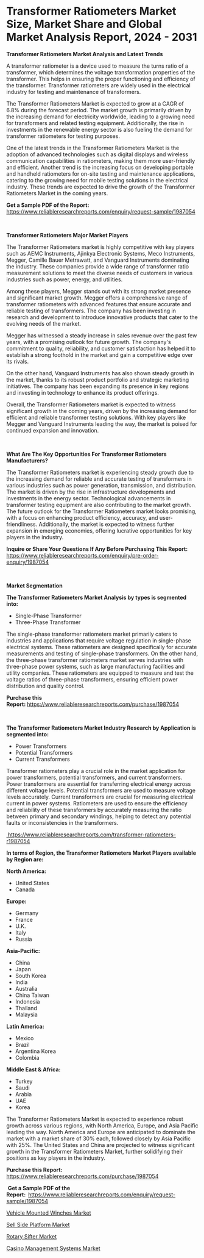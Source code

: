 <p><h1>Transformer Ratiometers Market Size, Market Share and Global Market Analysis Report, 2024 - 2031</h1></p><p><strong>Transformer Ratiometers Market Analysis and Latest Trends</strong></p>
<p><p>A transformer ratiometer is a device used to measure the turns ratio of a transformer, which determines the voltage transformation properties of the transformer. This helps in ensuring the proper functioning and efficiency of the transformer. Transformer ratiometers are widely used in the electrical industry for testing and maintenance of transformers.</p><p>The Transformer Ratiometers Market is expected to grow at a CAGR of 6.8% during the forecast period. The market growth is primarily driven by the increasing demand for electricity worldwide, leading to a growing need for transformers and related testing equipment. Additionally, the rise in investments in the renewable energy sector is also fueling the demand for transformer ratiometers for testing purposes.</p><p>One of the latest trends in the Transformer Ratiometers Market is the adoption of advanced technologies such as digital displays and wireless communication capabilities in ratiometers, making them more user-friendly and efficient. Another trend is the increasing focus on developing portable and handheld ratiometers for on-site testing and maintenance applications, catering to the growing need for mobile testing solutions in the electrical industry. These trends are expected to drive the growth of the Transformer Ratiometers Market in the coming years.</p></p>
<p><strong>Get a Sample PDF of the Report:&nbsp;</strong> <a href="https://www.reliableresearchreports.com/enquiry/request-sample/1987054">https://www.reliableresearchreports.com/enquiry/request-sample/1987054</a></p>
<p>&nbsp;</p>
<p><strong>Transformer Ratiometers Major Market Players</strong></p>
<p><p>The Transformer Ratiometers market is highly competitive with key players such as AEMC Instruments, Ajinkya Electronic Systems, Meco Instruments, Megger, Camille Bauer Metrawatt, and Vanguard Instruments dominating the industry. These companies provide a wide range of transformer ratio measurement solutions to meet the diverse needs of customers in various industries such as power, energy, and utilities.</p><p>Among these players, Megger stands out with its strong market presence and significant market growth. Megger offers a comprehensive range of transformer ratiometers with advanced features that ensure accurate and reliable testing of transformers. The company has been investing in research and development to introduce innovative products that cater to the evolving needs of the market.</p><p>Megger has witnessed a steady increase in sales revenue over the past few years, with a promising outlook for future growth. The company's commitment to quality, reliability, and customer satisfaction has helped it to establish a strong foothold in the market and gain a competitive edge over its rivals.</p><p>On the other hand, Vanguard Instruments has also shown steady growth in the market, thanks to its robust product portfolio and strategic marketing initiatives. The company has been expanding its presence in key regions and investing in technology to enhance its product offerings.</p><p>Overall, the Transformer Ratiometers market is expected to witness significant growth in the coming years, driven by the increasing demand for efficient and reliable transformer testing solutions. With key players like Megger and Vanguard Instruments leading the way, the market is poised for continued expansion and innovation.</p></p>
<p>&nbsp;</p>
<p><strong>What Are The Key Opportunities For Transformer Ratiometers Manufacturers?</strong></p>
<p><p>The Transformer Ratiometers market is experiencing steady growth due to the increasing demand for reliable and accurate testing of transformers in various industries such as power generation, transmission, and distribution. The market is driven by the rise in infrastructure developments and investments in the energy sector. Technological advancements in transformer testing equipment are also contributing to the market growth. The future outlook for the Transformer Ratiometers market looks promising, with a focus on enhancing product efficiency, accuracy, and user-friendliness. Additionally, the market is expected to witness further expansion in emerging economies, offering lucrative opportunities for key players in the industry.</p></p>
<p><strong>Inquire or Share Your Questions If Any Before Purchasing This Report:</strong> <a href="https://www.reliableresearchreports.com/enquiry/pre-order-enquiry/1987054">https://www.reliableresearchreports.com/enquiry/pre-order-enquiry/1987054</a></p>
<p>&nbsp;</p>
<p><strong>Market Segmentation</strong></p>
<p><strong>The Transformer Ratiometers Market Analysis by types is segmented into:</strong></p>
<p><ul><li>Single-Phase Transformer</li><li>Three-Phase Transformer</li></ul></p>
<p><p>The single-phase transformer ratiometers market primarily caters to industries and applications that require voltage regulation in single-phase electrical systems. These ratiometers are designed specifically for accurate measurements and testing of single-phase transformers. On the other hand, the three-phase transformer ratiometers market serves industries with three-phase power systems, such as large manufacturing facilities and utility companies. These ratiometers are equipped to measure and test the voltage ratios of three-phase transformers, ensuring efficient power distribution and quality control.</p></p>
<p><strong>Purchase this Report:&nbsp;</strong><a href="https://www.reliableresearchreports.com/purchase/1987054">https://www.reliableresearchreports.com/purchase/1987054</a></p>
<p>&nbsp;</p>
<p><strong>The Transformer Ratiometers Market Industry Research by Application is segmented into:</strong></p>
<p><ul><li>Power Transformers</li><li>Potential Transformers</li><li>Current Transformers</li></ul></p>
<p><p>Transformer ratiometers play a crucial role in the market application for power transformers, potential transformers, and current transformers. Power transformers are essential for transferring electrical energy across different voltage levels. Potential transformers are used to measure voltage levels accurately. Current transformers are crucial for measuring electrical current in power systems. Ratiometers are used to ensure the efficiency and reliability of these transformers by accurately measuring the ratio between primary and secondary windings, helping to detect any potential faults or inconsistencies in the transformers.</p></p>
<p><a href="https://www.reliableresearchreports.com/transformer-ratiometers-r1987054">&nbsp;https://www.reliableresearchreports.com/transformer-ratiometers-r1987054</a></p>
<p><strong>In terms of Region, the Transformer Ratiometers Market Players available by Region are:</strong></p>
<p>
    <p> <strong> North America: </strong>
        <ul>
            <li>United States</li>
            <li>Canada</li>
        </ul>
        </p> 
    <p> <strong> Europe: </strong>
        <ul>
            <li>Germany</li>
            <li>France</li>
            <li>U.K.</li>
            <li>Italy</li>
            <li>Russia</li>
        </ul>
        </p> 
    <p> <strong> Asia-Pacific: </strong>
        <ul>
            <li>China</li>
            <li>Japan</li>
            <li>South Korea</li>
            <li>India</li>
            <li>Australia</li>
            <li>China Taiwan</li>
            <li>Indonesia</li>
            <li>Thailand</li>
            <li>Malaysia</li>
        </ul>
        </p> 
    <p> <strong> Latin America: </strong>
        <ul>
            <li>Mexico</li>
            <li>Brazil</li>
            <li>Argentina Korea</li>
            <li>Colombia</li>
        </ul>
        </p> 
    <p> <strong> Middle East & Africa: </strong>
        <ul>
            <li>Turkey</li>
            <li>Saudi</li>
            <li>Arabia</li>
            <li>UAE</li>
            <li>Korea</li>
        </ul>
    </p>
    </p>
<p><p>The Transformer Ratiometers Market is expected to experience robust growth across various regions, with North America, Europe, and Asia Pacific leading the way. North America and Europe are anticipated to dominate the market with a market share of 30% each, followed closely by Asia Pacific with 25%. The United States and China are projected to witness significant growth in the Transformer Ratiometers Market, further solidifying their positions as key players in the industry.</p></p>
<p><strong>Purchase this Report: </strong><a href="https://www.reliableresearchreports.com/purchase/1987054">https://www.reliableresearchreports.com/purchase/1987054</a></p>
<p>&nbsp;<strong>Get a Sample PDF of the Report:&nbsp;&nbsp;</strong><a href="https://www.reliableresearchreports.com/enquiry/request-sample/1987054">https://www.reliableresearchreports.com/enquiry/request-sample/1987054</a></p>
<p><strong></strong></p>
<p><p><a href="https://github.com/mdhefjumiah/Market-Research-Report-List-1/blob/main/vehicle-mounted-winches-market.md">Vehicle Mounted Winches Market</a></p><p><a href="https://www.linkedin.com/pulse/sell-side-platform-market-report-reveals-latest-trends-orlue">Sell Side Platform Market</a></p><p><a href="https://github.com/wrwgzwbr35/Market-Research-Report-List-1/blob/main/rotary-sifter-market.md">Rotary Sifter Market</a></p><p><a href="https://www.linkedin.com/pulse/casino-management-systems-market-trends-analysis-forecasted-ko9te">Casino Management Systems Market</a></p></p>